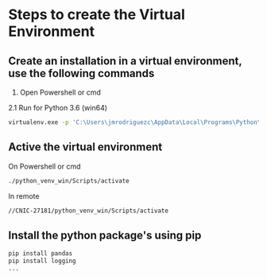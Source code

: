# Steps to create the Virtual Environment

## Create an installation in a virtual environment, use the following commands

1. Open Powershell or cmd

2.1 Run for Python 3.6 (win64)
```bash
virtualenv.exe -p 'C:\Users\jmrodriguezc\AppData\Local\Programs\Python\Python36\python.exe' python_venv_win
```

<!-- 2.2 Run for Python27 (win64)
```bash
virtualenv.exe -p 'C:\Program Files\Python27\python.exe' python27_venv_win
``` -->


## Active the virtual environment

On Powershell or cmd
```bash
./python_venv_win/Scripts/activate
```
In remote
```bash
//CNIC-27181/python_venv_win/Scripts/activate
```

## Install the python package's using pip

```bash
pip install pandas
pip install logging
...
```

